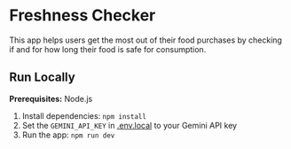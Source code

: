 # Freshness Checker
This app helps users get the most out of their food purchases by checking if and for how long their food is safe for consumption.

## Run Locally

**Prerequisites:**  Node.js

1. Install dependencies:
   `npm install`
2. Set the `GEMINI_API_KEY` in [.env.local](.env.local) to your Gemini API key
3. Run the app:
   `npm run dev`
